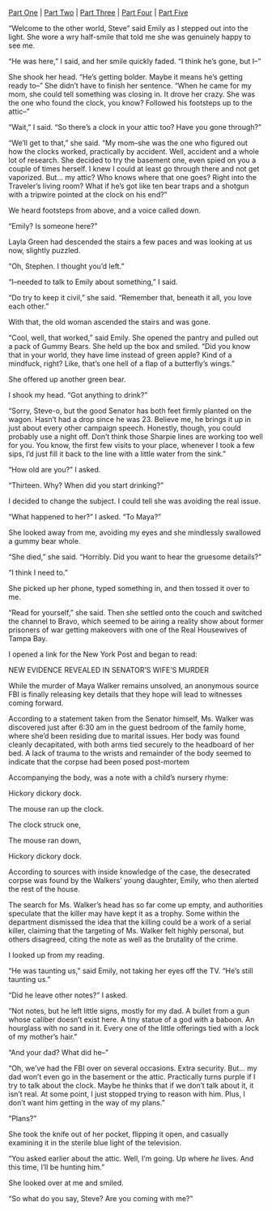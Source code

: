 [Part One](https://www.reddit.com/r/nosleep/comments/xsa3mq/the_house_of_attics_and_basements_part_1/) | [Part Two](https://www.reddit.com/r/nosleep/comments/xvk0pa/the_house_of_attics_and_basements_part_2/) | [Part Three](https://www.reddit.com/r/nosleep/comments/xxab73/the_house_of_attics_and_basements_part_3/) | [Part Four](https://www.reddit.com/r/nosleep/comments/y2lryb/the_house_of_attics_and_basements_part_4/) | [Part Five](https://www.reddit.com/r/nosleep/comments/y513yc/the_house_of_attics_and_basements_part_5/)

“Welcome to the other world, Steve” said Emily as I stepped out into the light. She wore a wry half-smile that told me she was genuinely happy to see me.

“He was here,” I said, and her smile quickly faded. “I think he’s gone, but I–”

She shook her head. “He’s getting bolder. Maybe it means he’s getting ready to–” She didn’t have to finish her sentence. “When he came for my mom, she could tell something was closing in. It drove her crazy. She was the one who found the clock, you know? Followed his footsteps up to the attic–”

“Wait,” I said. “So there’s a clock in your attic too? Have you gone through?”

“We’ll get to that,” she said. “My mom–she was the one who figured out how the clocks worked, practically by accident. Well, accident and a whole lot of research. She decided to try the basement one, even spied on you a couple of times herself.  I knew I could at least go through there and not get vaporized. But… my attic? Who knows where that one goes? Right into the Traveler’s living room? What if he’s got like ten bear traps and a shotgun with a tripwire pointed at the clock on his end?”

We heard footsteps from above, and a voice called down.

“Emily? Is someone here?”

Layla Green had descended the stairs a few paces and was looking at us now, slightly puzzled. 

“Oh, Stephen. I thought you’d left.”

“I–needed to talk to Emily about something,” I said.

“Do try to keep it civil,” she said. “Remember that, beneath it all, you love each other.”

With that, the old woman ascended the stairs and was gone.

“Cool, well, that worked,” said Emily. She opened the pantry and pulled out a pack of Gummy Bears. She held up the box and smiled. “Did you know that in your world, they have lime instead of green apple? Kind of a mindfuck, right? Like, that’s one hell of a flap of a butterfly’s wings.”

She offered up another green bear.

I shook my head. “Got anything to drink?”

“Sorry, Steve-o, but the good Senator has both feet firmly planted on the wagon. Hasn’t had a drop since he was 23. Believe me, he brings it up in just about every other campaign speech. Honestly, though, you could probably use a night off. Don’t think those Sharpie lines are working too well for you. You know, the first few visits to your place, whenever I took a few sips, I’d just fill it back to the line with a little water from the sink.”

“How old are you?” I asked.

“Thirteen. Why? When did you start drinking?”

I decided to change the subject. I could tell she was avoiding the real issue.

“What happened to her?” I asked. “To Maya?”

She looked away from me, avoiding my eyes and she mindlessly swallowed a gummy bear whole.

“She died,” she said. “Horribly. Did you want to hear the gruesome details?”

“I think I need to.”

She picked up her phone, typed something in, and then tossed it over to me. 

“Read for yourself,” she said. Then she settled onto the couch and switched the channel to Bravo, which seemed to be airing a reality show about former prisoners of war getting makeovers with one of the Real Housewives of Tampa Bay.

I opened a link for the New York Post and began to read:

NEW EVIDENCE REVEALED IN SENATOR’S WIFE’S MURDER

While the murder of Maya Walker remains unsolved, an anonymous source FBI is finally releasing key details that they hope will lead to witnesses coming forward. 

According to a statement taken from the Senator himself, Ms. Walker was discovered just after 6:30 am in the guest bedroom of the family home, where she’d been residing due to marital issues. Her body was found cleanly decapitated, with both arms tied securely to the headboard of her bed. A lack of trauma to the wrists and remainder of the body seemed to indicate that the corpse had been posed post-mortem

Accompanying the body, was a note with a child’s nursery rhyme:

Hickory dickory dock.

The mouse ran up the clock.

The clock struck one,

The mouse ran down,

Hickory dickory dock.

According to sources with inside knowledge of the case, the desecrated corpse was found by the Walkers’ young daughter, Emily, who then alerted the rest of the house.

The search for Ms. Walker’s head has so far come up empty, and authorities speculate that the killer may have kept it as a trophy. Some within the department dismissed the idea that the killing could be a work of a serial killer, claiming that the targeting of Ms. Walker felt highly personal, but others disagreed, citing the note as well as the brutality of the crime.

I looked up from my reading.

“He was taunting us,” said Emily, not taking her eyes off the TV. “He’s still taunting us.”

“Did he leave other notes?” I asked.

“Not notes, but he left little signs, mostly for my dad. A bullet from a gun whose caliber doesn’t exist here. A tiny statue of a god with a baboon. An hourglass with no sand in it. Every one of the little offerings tied with a lock of my mother’s hair.”

“And your dad? What did he–”

“Oh, we’ve had the FBI over on several occasions. Extra security. But… my dad won’t even go in the basement or the attic. Practically turns purple if I try to talk about the clock. Maybe he thinks that if we don’t talk about it, it isn’t real. At some point, I just stopped trying to reason with him. Plus, I don’t want him getting in the way of my plans.”

“Plans?”

She took the knife out of her pocket, flipping it open, and casually examining it in the sterile blue light of the television.

“You asked earlier about the attic. Well, I’m going. Up where *he* lives. And this time, I’ll be hunting him.”

She looked over at me and smiled.

“So what do you say, Steve? Are you coming with me?”